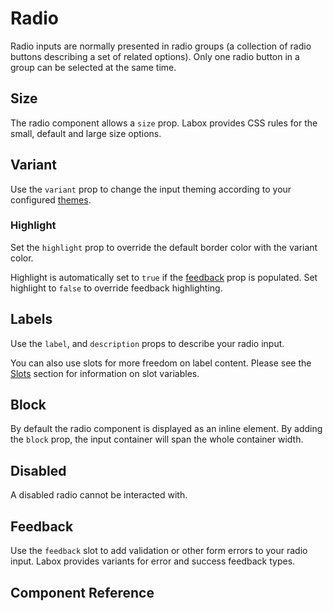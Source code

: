 # Radio <Tag text="<LRadio>" />

Radio inputs are normally presented in radio groups (a collection of radio buttons describing a set of related options). Only one radio button in a group can be selected at the same time.

<Snippet :code="example" />

## Size

The radio component allows a `size` prop. Labox provides CSS rules for the small, default and large size options.

<Snippet :code="sizes" />

## Variant

Use the `variant` prop to change the input theming according to your configured [themes](/labox/configuration/themes/).

<Snippet :code="variants" />

### Highlight

Set the `highlight` prop to override the default border color with the variant color.

<Snippet :code="highlight" />

Highlight is automatically set to `true` if the [feedback](#feedback) prop is populated. Set highlight to `false` to override feedback highlighting.

## Labels

Use the `label`, and `description` props to describe your radio input.

<Snippet :code="labels" />

You can also use slots for more freedom on label content. Please see the [Slots](#slots) section for information on slot variables.

<Snippet :code="labelsSlots" />

## Block

By default the radio component is displayed as an inline element. By adding the `block` prop, the input container will span the whole container width.

<Snippet :code="block" />

## Disabled

A disabled radio cannot be interacted with.

<Snippet :code="disabled" />

## Feedback

Use the `feedback` slot to add validation or other form errors to your radio input. Labox provides variants for error and success feedback types.

<Snippet :code="feedback" />

## Component Reference

<ComponentMeta src="radio" />

<script lang="ts" setup>
const example = `
<LRadio name="fruit" value="apple" label="Apple" block />
<LRadio name="fruit" value="banana" label="Banana" block />`

const sizes = `
<LRadio name="size" value="small" size="sm" label="Small" block />
<LRadio name="size" value="default" size="md" label="Default" block />
<LRadio name="size" value="large" size="lg" label="Large" block />
`

const variants = `
<div class="grid-4">
  <LRadio variant="primary" label="primary" block />
  <LRadio variant="secondary" label="secondary" block />
  <LRadio variant="error" label="error" block />
  <LRadio variant="success" label="success" block />
</div>
`

const highlight = `
<div class="grid-4">
  <LRadio highlight variant="primary" label="primary" block />
  <LRadio highlight variant="secondary" label="secondary" block />
  <LRadio highlight variant="error" label="error" block />
  <LRadio highlight variant="success" label="success" block />
</div>
`

const labels = `
<LRadio 
  label="Label"
  description="Description"
/>
`

const labelsSlots = `
<LRadio>
  <template #label="{ id }">
    <label :for="id">Label</label>
  </template>
  <template #description>
    <span style="color: purple" v-text="'Description'" />
  </template>
</LRadio>
`

const block = `
<LRadio block label="Block" />
<LRadio block label="Block 2" />
`

const disabled = `
<LRadio disabled label="Disabled" block />
<LRadio disabled checked label="Disabled" block />`

const feedback = `
<LRadio label="Radio" block feedback="Error!" />
<LRadio label="Radio" block feedback="Success!" feedback-type="success" />
`
</script>
